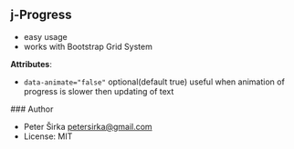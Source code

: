 ## j-Progress

- easy usage
- works with Bootstrap Grid System

__Attributes__:

- `data-animate="false"` optional(default true) useful when animation of progress is slower then updating of text

### Author

- Peter Širka <petersirka@gmail.com>
- License: MIT

